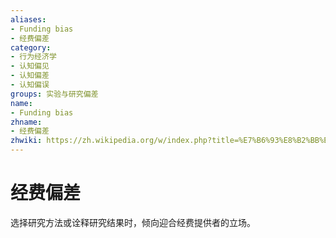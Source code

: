 ```yaml
---
aliases:
- Funding bias
- 经费偏差
category:
- 行为经济学
- 认知偏见
- 认知偏差
- 认知偏误
groups: 实验与研究偏差
name:
- Funding bias
zhname:
- 经费偏差
zhwiki: https://zh.wikipedia.org/w/index.php?title=%E7%B6%93%E8%B2%BB%E5%81%8F%E8%AA%A4&action=edit&redlink=1
---
```


# 经费偏差

选择研究方法或诠释研究结果时，倾向迎合经费提供者的立场。
